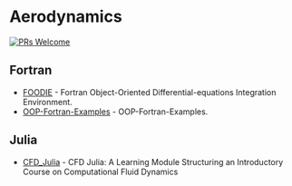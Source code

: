 # Aerodynamics

[![PRs Welcome](https://img.shields.io/badge/PRs-welcome-brightgreen.svg?style=flat-square)](http://makeapullrequest.com)



## Fortran
* [FOODIE](https://github.com/Fortran-FOSS-Programmers/FOODIE) - Fortran Object-Oriented Differential-equations Integration Environment.
* [OOP-Fortran-Examples](https://github.com/cmacmackin/OOP-Fortran-Examples) - OOP-Fortran-Examples.

## Julia
* [CFD_Julia](https://github.com/surajp92/CFD_Julia) - CFD Julia: A Learning Module Structuring an Introductory Course on Computational Fluid Dynamics





